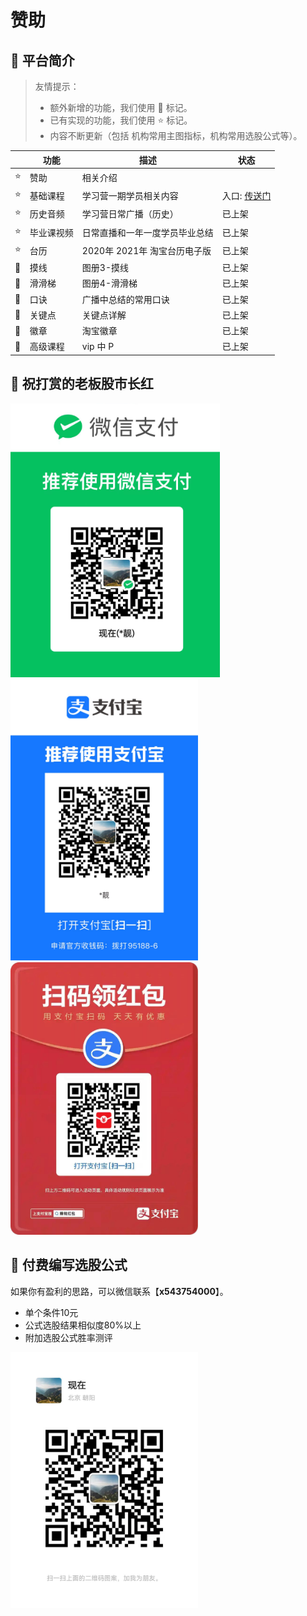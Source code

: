 # 赞助





## 🐯 平台简介

> 友情提示：
>
> * 额外新增的功能，我们使用 🚀 标记。
> * 已有实现的功能，我们使用 ⭐️ 标记。
> * 内容不断更新（包括 机构常用主图指标，机构常用选股公式等）。


|     | 功能    | 描述                              | 状态  |   
|-----|-------|---------------------------------|---|
| ⭐️ | 赞助  | 相关介绍          |  | 
| ⭐️ | 基础课程  | 学习营一期学员相关内容           | 入口: [传送门](https://vastmodel.com/word/)| 
| ⭐️ | 历史音频  | 学习营日常广播（历史）      |已上架 | 
| ⭐️ | 毕业课视频  | 日常直播和一年一度学员毕业总结  | 已上架| 
| ⭐️ | 台历  | 2020年 2021年 淘宝台历电子版   | 已上架| 
| 🚀 | 摸线  | 图册3-摸线              | 已上架| 
| 🚀 | 滑滑梯  | 图册4-滑滑梯           |已上架 | 
| 🚀 | 口诀  | 广播中总结的常用口诀     |已上架 | 
| 🚀 | 关键点  | 关键点详解            |已上架  | 
| 🚀 | 徽章  | 淘宝徽章               |已上架| 
| 🚀 | 高级课程   | vip 中 P          |  已上架| 

## 🤝 祝打赏的老板股市长红

<img width="335" src="../assets/wepay.png" />
<img width="300" src="../assets/alipay.jpg" />
<img width="300" src="../assets/hb.jpg" />

## 🤝 付费编写选股公式

如果你有盈利的思路，可以微信联系【**x543754000**】。


* 单个条件10元
* 公式选股结果相似度80%以上
* 附加选股公式胜率测评



<img width="300" src="../assets/wechat.jpg" />




